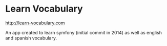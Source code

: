 Learn Vocabulary
=================

http://learn-vocabulary.com

An app created to learn symfony (initial commit in 2014) as well as english and spanish vocabulary.